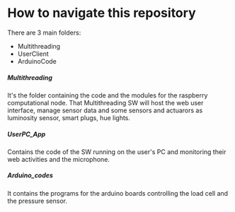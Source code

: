 # How to navigate this repository

There are 3 main folders:

  - Multithreading
  - UserClient
  - ArduinoCode

##### Multithreading

It's the folder containing the code and the modules for the raspberry computational node.
That Multithreading SW will host the web user interface, manage sensor data and some sensors and actuarors as luminosity sensor, smart plugs, hue lights.


##### UserPC_App
Contains the code of the SW running on the user's PC and monitoring their web activities and the microphone.


##### Arduino_codes
It contains the programs for the arduino boards controlling the load cell and the pressure sensor.

